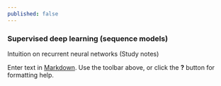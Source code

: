 ```yaml
---
published: false
---
```

### Supervised deep learning (sequence models)

Intuition on recurrent neural networks (Study notes)


Enter text in [Markdown](http://daringfireball.net/projects/markdown/). Use the toolbar above, or click the **?** button for formatting help.
